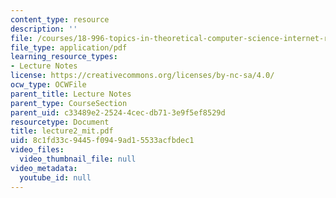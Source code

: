 ```yaml
---
content_type: resource
description: ''
file: /courses/18-996-topics-in-theoretical-computer-science-internet-research-problems-spring-2002/8c1fd33c9445f0949ad15533acfbdec1_lecture2_mit.pdf
file_type: application/pdf
learning_resource_types:
- Lecture Notes
license: https://creativecommons.org/licenses/by-nc-sa/4.0/
ocw_type: OCWFile
parent_title: Lecture Notes
parent_type: CourseSection
parent_uid: c33489e2-2524-4cec-db71-3e9f5ef8529d
resourcetype: Document
title: lecture2_mit.pdf
uid: 8c1fd33c-9445-f094-9ad1-5533acfbdec1
video_files:
  video_thumbnail_file: null
video_metadata:
  youtube_id: null
---
```

